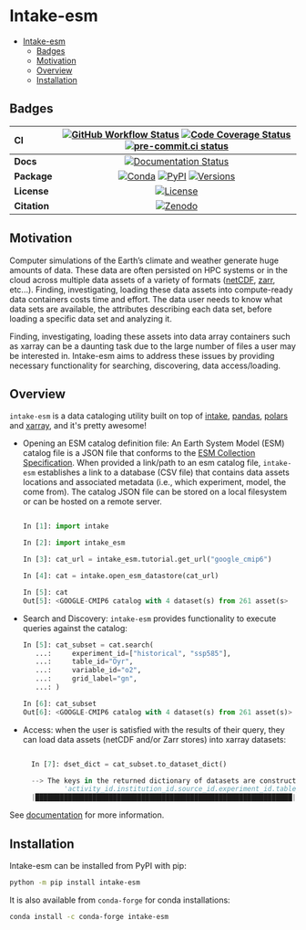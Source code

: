 # Intake-esm

- [Intake-esm](#intake-esm)
  - [Badges](#badges)
  - [Motivation](#motivation)
  - [Overview](#overview)
  - [Installation](#installation)

## Badges

| CI           | [![GitHub Workflow Status][github-ci-badge]][github-ci-link] [![Code Coverage Status][codecov-badge]][codecov-link] [![pre-commit.ci status][pre-commit.ci-badge]][pre-commit.ci-link] |
| :----------- | :------------------------------------------------------------------------------------------------------------------------------------------------------------------------------------: |
| **Docs**     |                                                                     [![Documentation Status][rtd-badge]][rtd-link]                                                                     |
| **Package**  |                                     [![Conda][conda-badge]][conda-link] [![PyPI][pypi-badge]][pypi-link] [![Versions][versions-badge]][pypi-link]                                      |
| **License**  |                                                                         [![License][license-badge]][repo-link]                                                                         |
| **Citation** |                                                                         [![Zenodo][zenodo-badge]][zenodo-link]                                                                         |

## Motivation

Computer simulations of the Earth’s climate and weather generate huge amounts of data.
These data are often persisted on HPC systems or in the cloud across multiple data
assets of a variety of formats ([netCDF](https://www.unidata.ucar.edu/software/netcdf/), [zarr](https://zarr.readthedocs.io/en/stable/), etc...). Finding, investigating,
loading these data assets into compute-ready data containers costs time and effort.
The data user needs to know what data sets are available, the attributes describing
each data set, before loading a specific data set and analyzing it.

Finding, investigating, loading these assets into data array containers
such as xarray can be a daunting task due to the large number of files
a user may be interested in. Intake-esm aims to address these issues by
providing necessary functionality for searching, discovering, data access/loading.

## Overview

`intake-esm` is a data cataloging utility built on top of [intake](https://github.com/intake/intake), [pandas](https://pandas.pydata.org/), [polars](https://pola.rs/) and [xarray](https://xarray.pydata.org/en/stable/), and it's pretty awesome!

- Opening an ESM catalog definition file: An Earth System Model (ESM) catalog file is a JSON file that conforms
  to the [ESM Collection Specification](./docs/source/reference/esm-catalog-spec.md). When provided a link/path to an esm catalog file, `intake-esm` establishes
  a link to a database (CSV file) that contains data assets locations and associated metadata
  (i.e., which experiment, model, the come from). The catalog JSON file can be stored on a local filesystem
  or can be hosted on a remote server.

  ```python

  In [1]: import intake

  In [2]: import intake_esm

  In [3]: cat_url = intake_esm.tutorial.get_url("google_cmip6")

  In [4]: cat = intake.open_esm_datastore(cat_url)

  In [5]: cat
  Out[5]: <GOOGLE-CMIP6 catalog with 4 dataset(s) from 261 asset(s>
  ```

- Search and Discovery: `intake-esm` provides functionality to execute queries against the catalog:

  ```python
  In [5]: cat_subset = cat.search(
     ...:     experiment_id=["historical", "ssp585"],
     ...:     table_id="Oyr",
     ...:     variable_id="o2",
     ...:     grid_label="gn",
     ...: )

  In [6]: cat_subset
  Out[6]: <GOOGLE-CMIP6 catalog with 4 dataset(s) from 261 asset(s)>
  ```

- Access: when the user is satisfied with the results of their query, they can load data assets (netCDF and/or Zarr stores) into xarray datasets:

  ```python

    In [7]: dset_dict = cat_subset.to_dataset_dict()

    --> The keys in the returned dictionary of datasets are constructed as follows:
            'activity_id.institution_id.source_id.experiment_id.table_id.grid_label'
    |███████████████████████████████████████████████████████████████| 100.00% [2/2 00:18<00:00]
  ```

See [documentation](https://intake-esm.readthedocs.io/en/latest/) for more information.

## Installation

Intake-esm can be installed from PyPI with pip:

```bash
python -m pip install intake-esm
```

It is also available from `conda-forge` for conda installations:

```bash
conda install -c conda-forge intake-esm
```

[github-ci-badge]: https://github.com/intake/intake-esm/actions/workflows/ci.yaml/badge.svg
[github-ci-link]: https://github.com/intake/intake-esm/actions/workflows/ci.yaml
[codecov-badge]: https://img.shields.io/codecov/c/github/intake/intake-esm.svg?logo=codecov
[codecov-link]: https://codecov.io/gh/intake/intake-esm
[rtd-badge]: https://readthedocs.org/projects/intake-esm/badge/?version=latest
[rtd-link]: https://intake-esm.readthedocs.io/en/latest/?badge=latest
[pypi-badge]: https://img.shields.io/pypi/v/intake-esm?logo=pypi
[pypi-link]: https://pypi.org/project/intake-esm
[conda-badge]: https://img.shields.io/conda/vn/conda-forge/intake-esm?logo=anaconda
[conda-link]: https://anaconda.org/conda-forge/intake-esm
[zenodo-badge]: https://img.shields.io/badge/DOI-10.5281%20%2F%20zenodo.3491062-blue.svg
[zenodo-link]: https://doi.org/10.5281/zenodo.3491062
[license-badge]: https://img.shields.io/github/license/intake/intake-esm
[repo-link]: https://github.com/intake/intake-esm
[pre-commit.ci-badge]: https://results.pre-commit.ci/badge/github/intake/intake-esm/main.svg
[pre-commit.ci-link]: https://results.pre-commit.ci/latest/github/intake/intake-esm/main
[versions-badge]: https://img.shields.io/pypi/pyversions/intake-esm
